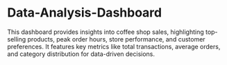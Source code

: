 # Data-Analysis-Dashboard
This dashboard provides insights into coffee shop sales, highlighting top-selling products, peak order hours, store performance, and customer preferences. It features key metrics like total transactions, average orders, and category distribution for data-driven decisions.
